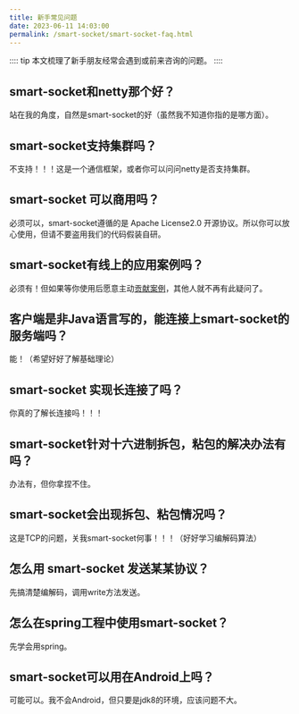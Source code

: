```yaml
---
title: 新手常见问题
date: 2023-06-11 14:03:00
permalink: /smart-socket/smart-socket-faq.html
---
```

:::: tip
本文梳理了新手朋友经常会遇到或前来咨询的问题。
::::

## smart-socket和netty那个好？
站在我的角度，自然是smart-socket的好（虽然我不知道你指的是哪方面）。

## smart-socket支持集群吗？
不支持！！！这是一个通信框架，或者你可以问问netty是否支持集群。

## smart-socket 可以商用吗？
必须可以，smart-socket遵循的是 Apache License2.0 开源协议。所以你可以放心使用，但请不要盗用我们的代码假装自研。

## smart-socket有线上的应用案例吗？
必须有！但如果等你使用后愿意主动[贡献案例](https://gitee.com/smartboot/smart-socket/issues/IHV69)，其他人就不再有此疑问了。

## 客户端是非Java语言写的，能连接上smart-socket的服务端吗？
能！（希望好好了解基础理论）

## smart-socket 实现长连接了吗？
你真的了解长连接吗！！！

## smart-socket针对十六进制拆包，粘包的解决办法有吗？
办法有，但你拿捏不住。

## smart-socket会出现拆包、粘包情况吗？
这是TCP的问题，关我smart-socket何事！！！（好好学习编解码算法）

## 怎么用 smart-socket 发送某某协议？
先搞清楚编解码，调用write方法发送。

## 怎么在spring工程中使用smart-socket？
先学会用spring。

## smart-socket可以用在Android上吗？
可能可以。我不会Android，但只要是jdk8的环境，应该问题不大。


